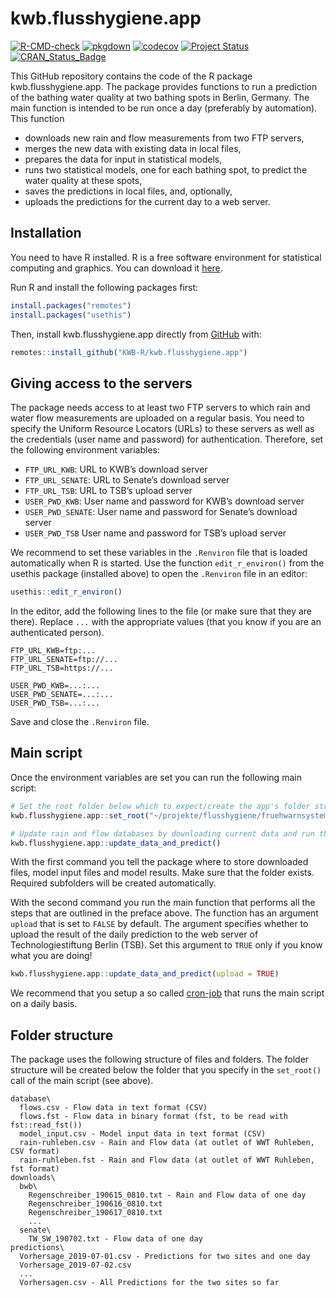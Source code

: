 # kwb.flusshygiene.app

[![R-CMD-check](https://github.com/KWB-R/kwb.flusshygiene.app/workflows/R-CMD-check/badge.svg)](https://github.com/KWB-R/kwb.flusshygiene.app/actions?query=workflow%3AR-CMD-check)
[![pkgdown](https://github.com/KWB-R/kwb.flusshygiene.app/workflows/pkgdown/badge.svg)](https://github.com/KWB-R/kwb.flusshygiene.app/actions?query=workflow%3Apkgdown)
[![codecov](https://codecov.io/github/KWB-R/kwb.flusshygiene.app/branch/master/graphs/badge.svg)](https://codecov.io/github/KWB-R/kwb.flusshygiene.app)
[![Project Status](https://img.shields.io/badge/lifecycle-experimental-orange.svg)](https://www.tidyverse.org/lifecycle/#experimental)
[![CRAN\_Status\_Badge](https://www.r-pkg.org/badges/version/kwb.flusshygiene.app)]()

This GitHub repository contains the code of the R package
kwb.flusshygiene.app. The package provides functions to run a prediction
of the bathing water quality at two bathing spots in Berlin, Germany.
The main function is intended to be run once a day (preferably by
automation). This function

  - downloads new rain and flow measurements from two FTP servers,
  - merges the new data with existing data in local files,
  - prepares the data for input in statistical models,
  - runs two statistical models, one for each bathing spot, to predict
    the water quality at these spots,
  - saves the predictions in local files, and, optionally,
  - uploads the predictions for the current day to a web server.

## Installation

You need to have R installed. R is a free software environment for
statistical computing and graphics. You can download it
[here](https://cran.uni-muenster.de/).

Run R and install the following packages first:

``` r
install.packages("remotes")
install.packages("usethis")
```

Then, install kwb.flusshygiene.app directly from
[GitHub](https://github.com/) with:

``` r
remotes::install_github("KWB-R/kwb.flusshygiene.app")
```

## Giving access to the servers

The package needs access to at least two FTP servers to which rain and
water flow measurements are uploaded on a regular basis. You need to
specify the Uniform Resource Locators (URLs) to these servers as well as
the credentials (user name and password) for authentication. Therefore,
set the following environment variables:

  - `FTP_URL_KWB`: URL to KWB’s download server
  - `FTP_URL_SENATE`: URL to Senate’s download server
  - `FTP_URL_TSB`: URL to TSB’s upload server
  - `USER_PWD_KWB`: User name and password for KWB’s download server
  - `USER_PWD_SENATE`: User name and password for Senate’s download
    server
  - `USER_PWD_TSB` User name and password for TSB’s upload server

We recommend to set these variables in the `.Renviron` file that is
loaded automatically when R is started. Use the function
`edit_r_environ()` from the usethis package (installed above) to open
the `.Renviron` file in an editor:

``` r
usethis::edit_r_environ()
```

In the editor, add the following lines to the file (or make sure that
they are there). Replace `...` with the appropriate values (that you
know if you are an authenticated person).

    FTP_URL_KWB=ftp:...
    FTP_URL_SENATE=ftp://...
    FTP_URL_TSB=https://...
    
    USER_PWD_KWB=...:...
    USER_PWD_SENATE=...:...
    USER_PWD_TSB=...:...

Save and close the `.Renviron` file.

## Main script

Once the environment variables are set you can run the following main
script:

``` r
# Set the root folder below which to expect/create the app's folder structure
kwb.flusshygiene.app::set_root("~/projekte/flusshygiene/fruehwarnsystem")

# Update rain and flow databases by downloading current data and run the model
kwb.flusshygiene.app::update_data_and_predict()
```

With the first command you tell the package where to store downloaded
files, model input files and model results. Make sure that the folder
exists. Required subfolders will be created automatically.

With the second command you run the main function that performs all the
steps that are outlined in the preface above. The function has an
argument `upload` that is set to `FALSE` by default. The argument
specifies whether to upload the result of the daily prediction to the
web server of Technologiestiftung Berlin (TSB). Set this argument to
`TRUE` only if you know what you are doing\!

``` r
kwb.flusshygiene.app::update_data_and_predict(upload = TRUE)
```

We recommend that you setup a so called
[cron-job](https://en.wikipedia.org/wiki/Cron) that runs the main script
on a daily basis.

## Folder structure

The package uses the following structure of files and folders. The
folder structure will be created below the folder that you specify in
the `set_root()` call of the main script (see above).

    database\
      flows.csv - Flow data in text format (CSV)
      flows.fst - Flow data in binary format (fst, to be read with fst::read_fst())
      model_input.csv - Model input data in text format (CSV)
      rain-ruhleben.csv - Rain and Flow data (at outlet of WWT Ruhleben, CSV format)
      rain-ruhleben.fst - Rain and Flow data (at outlet of WWT Ruhleben, fst format)
    downloads\
      bwb\
        Regenschreiber_190615_0810.txt - Rain and Flow data of one day
        Regenschreiber_190616_0810.txt
        Regenschreiber_190617_0810.txt
        ...
      senate\
        TW_SW_190702.txt - Flow data of one day
    predictions\
      Vorhersage_2019-07-01.csv - Predictions for two sites and one day
      Vorhersage_2019-07-02.csv
      ...
      Vorhersagen.csv - All Predictions for the two sites so far
